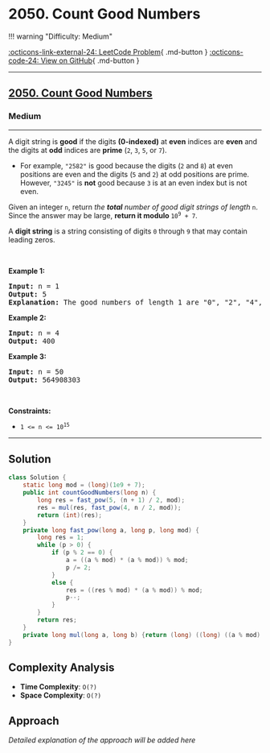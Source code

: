 # 2050. Count Good Numbers

!!! warning "Difficulty: Medium"

[:octicons-link-external-24: LeetCode Problem](https://leetcode.com/problems/count-good-numbers/){ .md-button }
[:octicons-code-24: View on GitHub](https://github.com/RAJ8664/Leetcode/tree/master/2050-count-good-numbers){ .md-button }

---

<h2><a href="https://leetcode.com/problems/count-good-numbers">2050. Count Good Numbers</a></h2><h3>Medium</h3><hr><p>A digit string is <strong>good</strong> if the digits <strong>(0-indexed)</strong> at <strong>even</strong> indices are <strong>even</strong> and the digits at <strong>odd</strong> indices are <strong>prime</strong> (<code>2</code>, <code>3</code>, <code>5</code>, or <code>7</code>).</p>

<ul>
	<li>For example, <code>&quot;2582&quot;</code> is good because the digits (<code>2</code> and <code>8</code>) at even positions are even and the digits (<code>5</code> and <code>2</code>) at odd positions are prime. However, <code>&quot;3245&quot;</code> is <strong>not</strong> good because <code>3</code> is at an even index but is not even.</li>
</ul>

<p>Given an integer <code>n</code>, return <em>the <strong>total</strong> number of good digit strings of length </em><code>n</code>. Since the answer may be large, <strong>return it modulo </strong><code>10<sup>9</sup> + 7</code>.</p>

<p>A <strong>digit string</strong> is a string consisting of digits <code>0</code> through <code>9</code> that may contain leading zeros.</p>

<p>&nbsp;</p>
<p><strong class="example">Example 1:</strong></p>

<pre>
<strong>Input:</strong> n = 1
<strong>Output:</strong> 5
<strong>Explanation:</strong> The good numbers of length 1 are &quot;0&quot;, &quot;2&quot;, &quot;4&quot;, &quot;6&quot;, &quot;8&quot;.
</pre>

<p><strong class="example">Example 2:</strong></p>

<pre>
<strong>Input:</strong> n = 4
<strong>Output:</strong> 400
</pre>

<p><strong class="example">Example 3:</strong></p>

<pre>
<strong>Input:</strong> n = 50
<strong>Output:</strong> 564908303
</pre>

<p>&nbsp;</p>
<p><strong>Constraints:</strong></p>

<ul>
	<li><code>1 &lt;= n &lt;= 10<sup>15</sup></code></li>
</ul>


---

## Solution

```java
class Solution {
    static long mod = (long)(1e9 + 7);
    public int countGoodNumbers(long n) {
        long res = fast_pow(5, (n + 1) / 2, mod);        
        res = mul(res, fast_pow(4, n / 2, mod));
        return (int)(res);
    }
    private long fast_pow(long a, long p, long mod) {
        long res = 1;
        while (p > 0) {
            if (p % 2 == 0) {
                a = ((a % mod) * (a % mod)) % mod;
                p /= 2;
            }
            else {
                res = ((res % mod) * (a % mod)) % mod;
                p--;
            }
        }
        return res;
    }
    private long mul(long a, long b) {return (long) ((long) ((a % mod) * 1L * (b % mod)) % mod);}
}
```

## Complexity Analysis

- **Time Complexity**: `O(?)`
- **Space Complexity**: `O(?)`

## Approach

*Detailed explanation of the approach will be added here*

